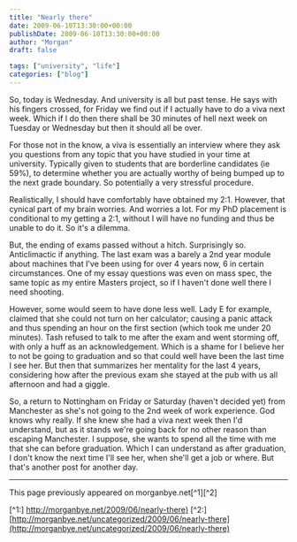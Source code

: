 ```yaml
---
title: "Nearly there"
date: 2009-06-10T13:30:00+00:00
publishDate: 2009-06-10T13:30:00+00:00
author: "Morgan"
draft: false

tags: ["university", "life"]
categories: ["blog"]
---
```


So, today is Wednesday. And university is all but past tense. He says with his fingers crossed, for Friday we find out if I actually have to do a viva next week. Which if I do then there shall be 30 minutes of hell next week on Tuesday or Wednesday but then it should all be over.

For those not in the know, a viva is essentially an interview where they ask you questions from any topic that you have studied in your time at university. Typically given to students that are borderline candidates (ie 59%), to determine whether you are actually worthy of being bumped up to the next grade boundary. So potentially a very stressful procedure.

Realistically, I should have comfortably have obtained my 2:1. However, that cynical part of my brain worries. And worries a lot. For my PhD placement is conditional to my getting a 2:1, without I will have no funding and thus be unable to do it. So it's a dilemma.

But, the ending of exams passed without a hitch. Surprisingly so. Anticlimactic if anything. The last exam was a barely a 2nd year module about machines that I've been using for over 4 years now, 6 in certain circumstances. One of my essay questions was even on mass spec, the same topic as my entire Masters project, so if I haven't done well there I need shooting.

However, some would seem to have done less well. Lady E for example, claimed that she could not turn on her calculator; causing a panic attack and thus spending an hour on the first section (which took me under 20 minutes). Tash refused to talk to me after the exam and went storming off, with only a huff as an acknowledgement. Which is a shame for I believe her to not be going to graduation and so that could well have been the last time I see her. But then that summarizes her mentality for the last 4 years, considering how after the previous exam she stayed at the pub with us all afternoon and had a giggle.

So, a return to Nottingham on Friday or Saturday (haven't decided yet) from Manchester as she's not going to the 2nd week of work experience. God knows why really. If she knew she had a viva next week then I'd understand, but as it stands we're going back for no other reason than escaping Manchester. I suppose, she wants to spend all the time with me that she can before graduation. Which I can understand as after graduation, I don't know the next time I'll see her, when she'll get a job or where. But that's another post for another day.

----
This page previously appeared on morganbye.net[^1][^2]

[^1:] [http://morganbye.net/2009/06/nearly-there)](http://morganbye.net/2009/06/nearly-there)
[^2:] [http://morganbye.net/uncategorized/2009/06/nearly-there](http://morganbye.net/uncategorized/2009/06/nearly-there)
